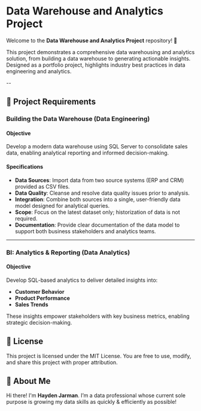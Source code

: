 # Data Warehouse and Analytics Project  

Welcome to the **Data Warehouse and Analytics Project** repository! 🚀  

This project demonstrates a comprehensive data warehousing and analytics solution, from building a data warehouse to generating actionable insights. Designed as a portfolio project, highlights industry best practices in data engineering and analytics.  

--

## 🚀 Project Requirements  

### Building the Data Warehouse (Data Engineering)  

#### Objective  
Develop a modern data warehouse using SQL Server to consolidate sales data, enabling analytical reporting and informed decision-making.  

#### Specifications  
- **Data Sources**: Import data from two source systems (ERP and CRM) provided as CSV files.  
- **Data Quality**: Cleanse and resolve data quality issues prior to analysis.  
- **Integration**: Combine both sources into a single, user-friendly data model designed for analytical queries.  
- **Scope**: Focus on the latest dataset only; historization of data is not required.  
- **Documentation**: Provide clear documentation of the data model to support both business stakeholders and analytics teams.  

---  

### BI: Analytics & Reporting (Data Analytics)  

#### Objective  
Develop SQL-based analytics to deliver detailed insights into:  
- **Customer Behavior**  
- **Product Performance**  
- **Sales Trends**  

These insights empower stakeholders with key business metrics, enabling strategic decision-making.

## 🔐 License  

This project is licensed under the MIT License. You are free to use, modify, and share this project with proper attribution.  

## 🌟 About Me  

Hi there! I'm **Hayden Jarman**. I’m a data professional whose current sole purpose is growing my data skills as quickly & efficiently as possible!
